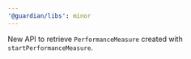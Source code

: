 ```yaml
---
'@guardian/libs': minor
---
```


New API to retrieve `PerformanceMeasure` created with `startPerformanceMeasure`.
